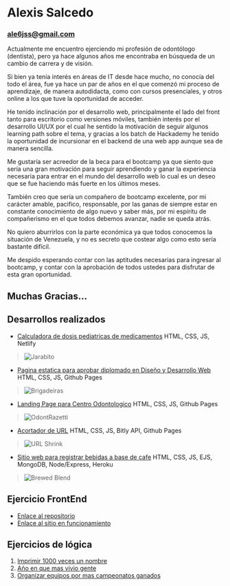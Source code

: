 # Alexis Salcedo

### ale6jss@gmail.com

Actualmente me encuentro ejerciendo mi profesión de odontólogo (dentista), pero ya hace algunos años me encontraba en búsqueda de un cambio de carrera y de visión. 

Si bien ya tenía interés en áreas de IT desde hace mucho, no conocía del todo el área, fue ya hace un par de años en el que comenzó mi proceso de aprendizaje, de manera autodidacta, como con cursos presenciales, y otros online a los que tuve la oportunidad de acceder.

He tenido inclinación por el desarrollo web, principalmente el lado del front tanto para escritorio como versiones móviles, también interés por el desarrollo UI/UX por el cual he sentido la motivación de seguir algunos learning path sobre el tema, y gracias a los batch de Hackademy he tenido la oportunidad de incursionar en el backend de una web app aunque sea de manera sencilla. 

Me gustaría ser acreedor de la beca para el bootcamp ya que siento que sería una gran motivación para seguir aprendiendo y ganar la experiencia necesaria para entrar en el mundo del desarrollo web lo cual es un deseo que se fue haciendo más fuerte en los últimos meses.

También creo que sería un compañero de bootcamp excelente, por mi carácter amable, pacifico, responsable, por las ganas de siempre estar en constante conocimiento de algo nuevo y saber más, por mi espíritu de compañerismo en el que todos debemos avanzar, nadie se queda atrás.

No quiero aburrirlos con la parte económica ya que todos conocemos la situación de Venezuela, y no es secreto que costear algo como esto sería bastante difícil.

Me despido esperando contar con las aptitudes necesarias para ingresar al bootcamp, y contar con la aprobación de todos ustedes para disfrutar de esta gran oportunidad.

## Muchas Gracias...


## Desarrollos realizados
* [Calculadora de dosis pediatricas de medicamentos](https://jarabito-build.netlify.app/) HTML, CSS, JS, Netlify
> ![Jarabito](https://res.cloudinary.com/dogcmulpu/image/upload/c_thumb,w_100,g_face/v1621473622/coffee/jarabito_mlbkuy.png)
* [Pagina estatica para aprobar diplomado en Diseño y Desarrollo Web](https://alexisss1928.github.io/brigadeiras/productos.html) HTML, CSS, JS, Github Pages
> ![Brigadeiras](https://res.cloudinary.com/dogcmulpu/image/upload/c_thumb,w_200,g_face/v1621474003/coffee/brigadeiras_oqnupb.png)
* [Landing Page para Centro Odontologico](https://alexisss1928.github.io/odontrazetti/index.html) HTML, CSS, JS, Github Pages
> ![OdontRazetti](https://res.cloudinary.com/dogcmulpu/image/upload/c_fill,g_face,w_200/v1621474848/coffee/cor_tc1sqx.png)
* [Acortador de URL](https://alexisss1928.github.io/URLshortener/) HTML, CSS, JS, Bitly API, Github Pages
> ![URL Shrink](https://res.cloudinary.com/dogcmulpu/image/upload/c_thumb,w_200,g_face/v1621473873/coffee/shrink_xfcpj6.png)
* [Sitio web para registrar bebidas a base de cafe](http://brewedblend.herokuapp.com/) HTML, CSS, JS, EJS, MongoDB, Node/Express, Heroku
> ![Brewed Blend](https://res.cloudinary.com/dogcmulpu/image/upload/c_thumb,w_200,g_face/v1621474031/coffee/coffee_gsgcot.png)

## Ejercicio FrontEnd
* [Enlace al repositorio](https://github.com/alexisss1928/proyecto_frontend)
* [Enlace al sitio en funcionamiento](https://alexisss1928.github.io/proyecto_frontend/) 

## Ejercicios de lógica
1. [Imprimir 1000 veces un nombre](https://codepen.io/alexisss1928/pen/dyvOaMK)
2. [Año en que mas vivio gente](https://codepen.io/alexisss1928/pen/ExWNGpN)
3. [Organizar equipos por mas campeonatos ganados](https://codepen.io/alexisss1928/pen/vYxyvMr)
